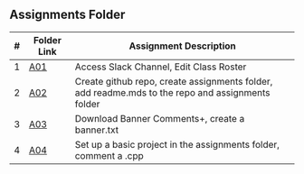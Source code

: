 ##  Assignments Folder

|   #   | Folder Link | Assignment Description |
| :---: | ----------- | ---------------------- |
|   1   | [A01](https://github.com/Majestic-Joker/2143-OOP-Beaty/tree/main/Assignments/A01) | Access Slack Channel, Edit Class Roster |
|   2   | [A02](https://github.com/Majestic-Joker/2143-OOP-Beaty/tree/main/Assignments/A02) | Create github repo, create assignments folder, add readme.mds to the repo and assignments folder |
|   3   | [A03](https://github.com/Majestic-Joker/2143-OOP-Beaty/tree/main/Assignments/A03) | Download Banner Comments+, create a banner.txt |
|   4   | [A04](https://github.com/Majestic-Joker/2143-OOP-Beaty/tree/main/Assignments/A04) | Set up a basic project in the assignments folder, comment a .cpp |